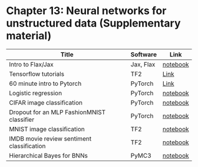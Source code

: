 # Chapter 13: Neural networks for unstructured data   (Supplementary material)

[flax]: https://colab.research.google.com/github/probml/pyprobml/blob/master/book1/supplements/flax_intro.ipynb
[tf_old]: https://colab.research.google.com/github/probml/pyprobml/blob/master/book1/supplements/tf_intro.ipynb
[logreg_pytorch]: https://colab.research.google.com/github/probml/pyprobml/blob/master/book1/supplements/logreg_pytorch.ipynb
[mlp_cifar_pytorch]: https://colab.research.google.com/github/probml/pyprobml/blob/master/book1/supplements/mlp_cifar_pytorch.ipynb
[mnist_tf]: https://colab.research.google.com/github/probml/pyprobml/blob/master/notebooks/mlp_mnist_tf.ipynb
[imdb_tf]: https://colab.research.google.com/github/probml/pyprobml/blob/master/notebooks/mlp_imdb_tf.ipynb
[hetero]: https://colab.research.google.com/github/probml/pyprobml/blob/master/notebooks/mlp_1d_regression_hetero_tf.ipynb
[tensorboard]: https://colab.research.google.com/github/probml/pyprobml/blob/master/book1/supplements/early_stopping_tensorboard_tf.ipynb
[bnn]: https://colab.research.google.com/github/probml/pyprobml/blob/master/book1/supplements/bnn_hierarchical_pymc3.ipynb
[dropout]: https://colab.research.google.com/github/probml/pyprobml/blob/master/book1/supplements/dropout_mlp_torch.ipynb

|Title|Software|Link|
|-----------|----|----|
|Intro to Flax/Jax| Jax, Flax| [notebook][flax]
|Tensorflow tutorials| TF2| [Link](https://www.tensorflow.org/tutorials)
|60 minute intro to Pytorch| PyTorch| [Link](https://pytorch.org/tutorials/beginner/deep_learning_60min_blitz.html)
|Logistic regression |PyTorch|[notebook][logreg_pytorch]
|CIFAR image classification|PyTorch|[notebook][mlp_cifar_pytorch]
|Dropout for an MLP FashionMNIST classifier|PyTorch|[notebook][dropout]
|MNIST image classification|TF2|[notebook][mnist_tf]
|IMDB movie review sentiment classification |TF2|[notebook][imdb_tf]
|Hierarchical Bayes for BNNs| PyMC3 | [notebook][bnn]

<!--

|Auto-MPG regression| TF2| [Keras tutorial](https://www.tensorflow.org/tutorials/keras/regression)
|Tabular medical data classification|TF2|[TF tutorial](https://www.tensorflow.org/tutorials/structured_data/feature_columns)

|IMDB movie review sentiment classification using pre-trained word embeddings from TF-hub|TF2|[TF tutorial](https://www.tensorflow.org/tutorials/keras/text_classification_with_hub)
|IMDB movie review sentiment classification using keras pre-processed data|TF2|[TF tutorial](https://www.tensorflow.org/tutorials/keras/text_classification)|
|Heteroskedastic regression in 1d| TFP | [notebook][hetero]
|Using tensorboard to plot learning curves| TF2 | [notebook][tensorboard]
-->
